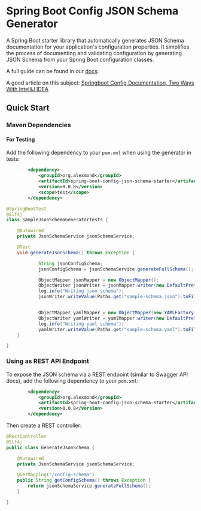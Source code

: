 # Spring Boot Config JSON Schema Generator

A Spring Boot starter library that automatically generates JSON Schema documentation for your application's
configuration properties. It simplifies the process of documenting and validating configuration by generating JSON
Schema from your Spring Boot configuration classes.

A full guide can be found in our [docs](https://alexmond.github.io/spring-boot-config-json-schema/).

A good article on this
subject: [Springboot Config Documentation, Two Ways With IntelliJ IDEA](https://themightyprogrammer.dev/article/2ways-spring-configuration)

## Quick Start

### Maven Dependencies

#### For Testing

Add the following dependency to your `pom.xml` when using the generator in tests:

```xml
        <dependency>
            <groupId>org.alexmond</groupId>
            <artifactId>spring-boot-config-json-schema-starter</artifactId>
            <version>0.0.8</version>
            <scope>test</scope>
        </dependency>
```

```java title=SampleJsonSchemaGeneratorTests.java
@SpringBootTest
@Slf4j
class SampleJsonSchemaGeneratorTests {

    @Autowired
    private JsonSchemaService jsonSchemaService;

    @Test
    void generateJsonSchema() throws Exception {

            String jsonConfigSchema;
            jsonConfigSchema = jsonSchemaService.generateFullSchema();

            ObjectMapper jsonMapper = new ObjectMapper();
            ObjectWriter jsonWriter = jsonMapper.writer(new DefaultPrettyPrinter());
            log.info("Writing json schema");
            jsonWriter.writeValue(Paths.get("sample-schema.json").toFile(), jsonMapper.readTree(jsonConfigSchema));


            ObjectMapper yamlMapper = new ObjectMapper(new YAMLFactory());
            ObjectWriter yamlWriter = yamlMapper.writer(new DefaultPrettyPrinter());
            log.info("Writing yaml schema");
            yamlWriter.writeValue(Paths.get("sample-schema.yaml").toFile(), jsonMapper.readTree(jsonConfigSchema));
    }

}
```

### Using as REST API Endpoint

To expose the JSON schema via a REST endpoint (similar to Swagger API docs), add the following dependency to your
`pom.xml`:
```xml
        <dependency>
            <groupId>org.alexmond</groupId>
            <artifactId>spring-boot-config-json-schema-starter</artifactId>
            <version>0.0.8</version>
        </dependency>
```
Then create a REST controller:
```java title=GenerateJsonSchema.java
@RestController
@Slf4j
public class GenerateJsonSchema {

    @Autowired
    private JsonSchemaService jsonSchemaService;

    @GetMapping("/config-schema")
    public String getConfigSchema() throws Exception {
        return jsonSchemaService.generateFullSchema();
    }

}
```





